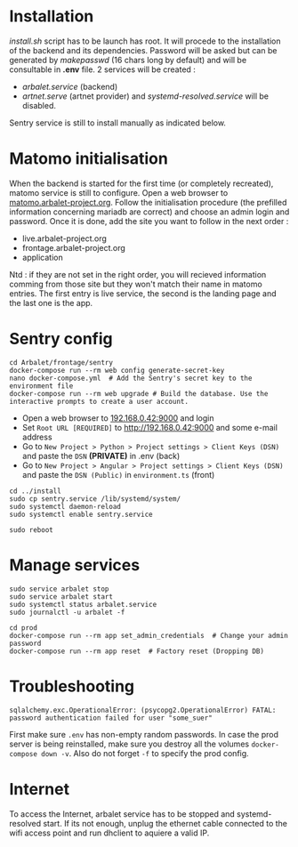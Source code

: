 # Installation

*install.sh* script has to be launch has root. It will procede to the installation of the backend and its dependencies. Password will be asked but can be generated by *makepasswd* (16 chars long by default) and will be consultable in **.env** file. 2 services will be created :
 - *arbalet.service* (backend)
 - *artnet.serve* (artnet provider)
and *systemd-resolved.service* will be disabled.

Sentry service is still to install manually as indicated below.

# Matomo initialisation

When the backend is started for the first time (or completely recreated), matomo service is still to configure. Open a web browser to [matomo.arbalet-project.org](matomo.arbalet-project.org). Follow the initialisation procedure (the prefilled information concerning mariadb are correct) and choose an admin login and password. Once it is done, add the site you want to follow in the next order :
 - live.arbalet-project.org
 - frontage.arbalet-project.org
 - application

 Ntd : if they are not set in the right order, you will recieved information comming from those site but they won't match their name in matomo entries. The first entry is live service, the second is the landing page and the last one is the app.
 
# Sentry config
```
cd Arbalet/frontage/sentry
docker-compose run --rm web config generate-secret-key
nano docker-compose.yml  # Add the Sentry's secret key to the environment file
docker-compose run --rm web upgrade # Build the database. Use the interactive prompts to create a user account.
```

* Open a web browser to [192.168.0.42:9000](192.168.0.42:9000) and login
* Set `Root URL [REQUIRED]` to http://192.168.0.42:9000 and some e-mail address
* Go to `New Project > Python > Project settings > Client Keys (DSN)` and paste the `DSN` **(PRIVATE)** in .env (back)
* Go to `New Project > Angular > Project settings > Client Keys (DSN)` and paste the `DSN (Public)` in `environment.ts` (front)

```
cd ../install
sudo cp sentry.service /lib/systemd/system/
sudo systemctl daemon-reload
sudo systemctl enable sentry.service

sudo reboot
```

# Manage services
```
sudo service arbalet stop
sudo service arbalet start
sudo systemctl status arbalet.service
sudo journalctl -u arbalet -f

```

```
cd prod
docker-compose run --rm app set_admin_credentials  # Change your admin password
docker-compose run --rm app reset  # Factory reset (Dropping DB)
```

# Troubleshooting
```
sqlalchemy.exc.OperationalError: (psycopg2.OperationalError) FATAL:  password authentication failed for user "some_suer"
```
First make sure `.env` has non-empty random passwords. In case the prod server is being reinstalled, make sure you destroy all the volumes `docker-compose down -v`. Also do not forget `-f` to specify the prod config.

# Internet

To access the Internet, arbalet service has to be stopped and systemd-resolved start. If its not enough, unplug the ethernet cable connected to the wifi access point and run dhclient to aquiere a valid IP.
